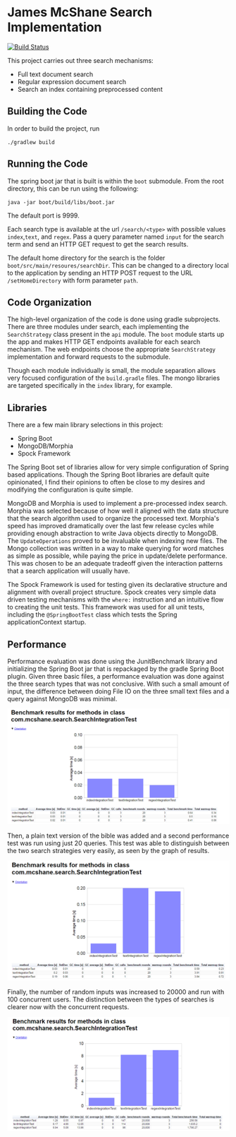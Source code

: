 # James McShane Search Implementation

[![Build Status](https://travis-ci.org/jmcshane/search.svg?branch=master)](https://travis-ci.org/jmcshane/search)

This project carries out three search mechanisms:

* Full text document search
* Regular expression document search
* Search an index containing preprocessed content

## Building the Code

In order to build the project, run

	./gradlew build

## Running the Code

The spring boot jar that is built is within the `boot` submodule.  From the root directory, this can be run using the following:

	java -jar boot/build/libs/boot.jar

The default port is 9999.

Each search type is available at the url `/search/<type>` with possible values `index`,`text`, and `regex`.  Pass a query parameter named `input` for the search term and send an HTTP GET request to get the search results.

The default home directory for the search is the folder `boot/src/main/resoures/searchDir`.  This can be changed to a directory local to the application by sending an HTTP POST request to the URL `/setHomeDirectory` with form parameter `path`.

## Code Organization

The high-level organization of the code is done using gradle subprojects.  There are three modules under search, each implementing the `SearchStrategy` class present in the `api` module.  The `boot` module starts up the app and makes HTTP GET endpoints available for each search mechanism.  The web endpoints choose the appropriate `SearchStrategy` implementation and forward requests to the submodule.

Though each module individually is small, the module separation allows very focused configuration of the `build.gradle` files.  The mongo libraries are targeted specifically in the `index` library, for example.

## Libraries

There are a few main library selections in this project:

* Spring Boot
* MongoDB/Morphia
* Spock Framework

The Spring Boot set of libraries allow for very simple configuration of Spring based applications.  Though the Spring Boot libraries are default quite opinionated, I find their opinions to often be close to my desires and modifying the configuration is quite simple.

MongoDB and Morphia is used to implement a pre-processed index search.  Morphia was selected because of how well it aligned with the data structure that the search algorithm used to organize the processed text.  Morphia's speed has improved dramatically over the last few release cycles while providing enough abstraction to write Java objects directly to MongoDB.  The `UpdateOperations` proved to be invaluable when indexing new files.  The Mongo collection was written in a way to make querying for word matches as simple as possible, while paying the price in update/delete performance.  This was chosen to be an adequate tradeoff given the interaction patterns that a search application will usually have.

The Spock Framework is used for testing given its declarative structure and alignment with overall project structure.  Spock creates very simple data driven testing mechanisms with the `where:` instruction and an intuitive flow to creating the unit tests.  This framework was used for all unit tests, including the `@SpringBootTest` class which tests the Spring applicationContext startup.

## Performance

Performance evaluation was done using the JunitBenchmark library and initializing the Spring Boot jar that is repackaged by the gradle Spring Boot plugin.  Given three basic files, a performance evaluation was done against the three search types that was not conclusive.  With such a small amount of input, the difference between doing File IO on the three small text files and a query against MongoDB was minimal.

![First Performance Test](initialRun.PNG)

Then, a plain text version of the bible was added and a second performance test was run using just 20 queries.  This test was able to distinguish between the two search strategies very easily, as seen by the graph of results.

![Second Performance Test](largeFile20runs.png)

Finally, the number of random inputs was increased to 20000 and run with 100 concurrent users.  The distinction between the types of searches is clearer now with the concurrent requests.

![Third Performance Test](20kconcurrent-itest-2.PNG)